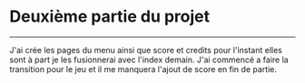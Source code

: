 # Deuxième partie du projet
------------------------------------
J'ai crée les pages du menu ainsi que score et credits pour l'instant elles sont à part je les fusionnerai avec l'index demain. J'ai commencé a faire la transition pour le jeu et il me manquera l'ajout de score en fin de partie.